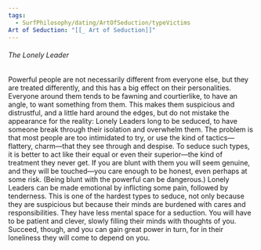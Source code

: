 ```yaml
---
tags:
  - SurfPhilosophy/dating/ArtOfSeduction/typeVictims
Art of Seduction: "[[_ Art of Seduction]]"
---
```



###### The Lonely Leader
Powerful people are not necessarily different from everyone else, but they are treated differently, and this has a big effect on their personalities. Everyone around them tends to be fawning and courtierlike, to have an angle, to want something from them. This makes them suspicious and distrustful, and a little hard around the edges, but do not mistake the appearance for the reality: Lonely Leaders long to be seduced, to have someone break through their isolation and overwhelm them. The problem is that most people are too intimidated to try, or use the kind of tactics—flattery, charm—that they see through and despise. To seduce such types, it is better to act like their equal or even their superior—the kind of treatment they never get. If you are blunt with them you will seem genuine, and they will be touched—you care enough to be honest, even perhaps at some risk. (Being blunt with the powerful can be dangerous.) Lonely Leaders can be made emotional by inflicting some pain, followed by tenderness. This is one of the hardest types to seduce, not only because they are suspicious but because their minds are burdened with cares and responsibilities. They have less mental space for a seduction. You will have to be patient and clever, slowly filling their minds with thoughts of you. Succeed, though, and you can gain great power in turn, for in their loneliness they will come to depend on you.